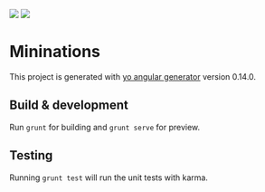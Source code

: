 ![](https://api.shippable.com/projects/56ec47679d043da07be77af1/badge?branch=master)
![](https://api.shippable.com/projects/56ec47679d043da07be77af1/coverageBadge?branch=master)
# Mininations

This project is generated with [yo angular generator](https://github.com/yeoman/generator-angular)
version 0.14.0.

## Build & development

Run `grunt` for building and `grunt serve` for preview.

## Testing

Running `grunt test` will run the unit tests with karma.
